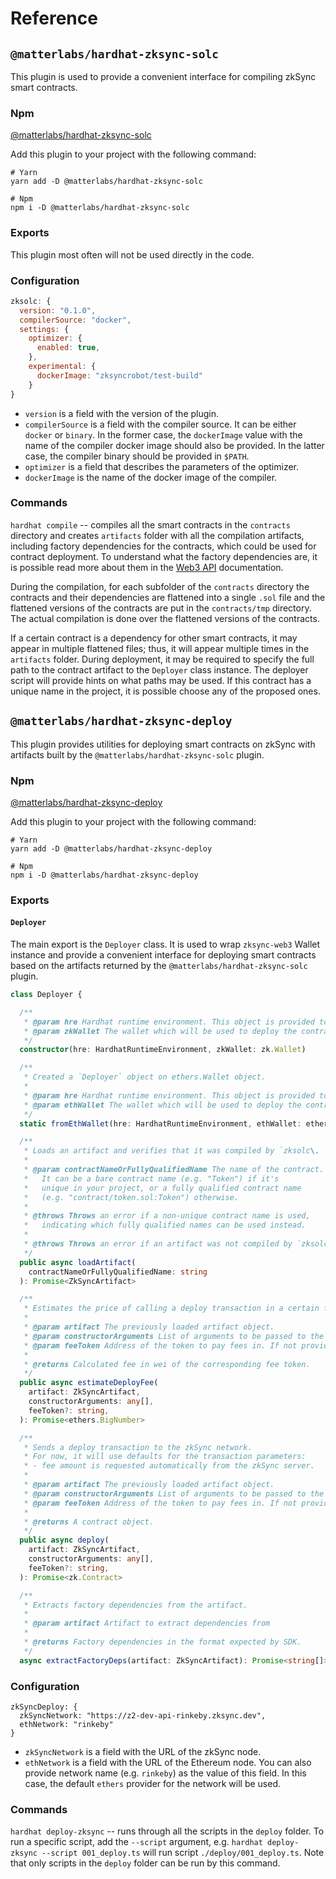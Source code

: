 # Reference

## `@matterlabs/hardhat-zksync-solc`

This plugin is used to provide a convenient interface for compiling zkSync smart contracts.

### Npm

[@matterlabs/hardhat-zksync-solc](https://www.npmjs.com/package/@matterlabs/hardhat-zksync-solc)

Add this plugin to your project with the following command:

```
# Yarn
yarn add -D @matterlabs/hardhat-zksync-solc

# Npm
npm i -D @matterlabs/hardhat-zksync-solc
```

### Exports

This plugin most often will not be used directly in the code.

### Configuration

```js
zksolc: {
  version: "0.1.0",
  compilerSource: "docker",
  settings: {
    optimizer: {
      enabled: true,
    },
    experimental: {
      dockerImage: "zksyncrobot/test-build"
    }
}
```

- `version` is a field with the version of the plugin.
- `compilerSource` is a field with the compiler source. It can be either `docker` or `binary`. In the former case, the `dockerImage` value with the name of the compiler docker image should also be provided. In the latter case, the compiler binary should be provided in `$PATH`.
- `optimizer` is a field that describes the parameters of the optimizer.
- `dockerImage` is the name of the docker image of the compiler.

### Commands

`hardhat compile` -- compiles all the smart contracts in the `contracts` directory and creates `artifacts` folder with all the compilation artifacts, including factory dependencies for the contracts, which could be used for contract deployment. To understand what the factory dependencies are, it is possible read more about them in the [Web3 API](../api.md) documentation.

During the compilation, for each subfolder of the `contracts` directory the contracts and their dependencies are flattened into a single `.sol` file and the flattened versions of the contracts are put in the `contracts/tmp` directory. The actual compilation is done over the flattened versions of the contracts.

If a certain contract is a dependency for other smart contracts, it may appear in multiple flattened files; thus, it will appear multiple times in the `artifacts` folder. During deployment, it may be required to specify the full path to the contract artifact to the `Deployer` class instance. The deployer script will provide hints on what paths may be used. If this contract has a unique name in the project, it is possible choose any of the proposed ones.

## `@matterlabs/hardhat-zksync-deploy`

This plugin provides utilities for deploying smart contracts on zkSync with artifacts built by the `@matterlabs/hardhat-zksync-solc` plugin.

### Npm

[@matterlabs/hardhat-zksync-deploy](https://www.npmjs.com/package/@matterlabs/hardhat-zksync-deploy)

Add this plugin to your project with the following command:

```
# Yarn
yarn add -D @matterlabs/hardhat-zksync-deploy

# Npm
npm i -D @matterlabs/hardhat-zksync-deploy
```

### Exports

#### `Deployer`

The main export is the `Deployer` class. It is used to wrap `zksync-web3` Wallet instance and provide a convenient interface for deploying smart contracts based on the artifacts returned by the `@matterlabs/hardhat-zksync-solc` plugin.

```typescript
class Deployer {

  /**
   * @param hre Hardhat runtime environment. This object is provided to scripts by hardhat itself.
   * @param zkWallet The wallet which will be used to deploy the contracts.
   */
  constructor(hre: HardhatRuntimeEnvironment, zkWallet: zk.Wallet)

  /**
   * Created a `Deployer` object on ethers.Wallet object.
   *
   * @param hre Hardhat runtime environment. This object is provided to scripts by hardhat itself.
   * @param ethWallet The wallet which will be used to deploy the contracts.
   */
  static fromEthWallet(hre: HardhatRuntimeEnvironment, ethWallet: ethers.Wallet)

  /**
   * Loads an artifact and verifies that it was compiled by `zksolc\.
   *
   * @param contractNameOrFullyQualifiedName The name of the contract.
   *   It can be a bare contract name (e.g. "Token") if it's
   *   unique in your project, or a fully qualified contract name
   *   (e.g. "contract/token.sol:Token") otherwise.
   *
   * @throws Throws an error if a non-unique contract name is used,
   *   indicating which fully qualified names can be used instead.
   *
   * @throws Throws an error if an artifact was not compiled by `zksolc`.
   */
  public async loadArtifact(
    contractNameOrFullyQualifiedName: string
  ): Promise<ZkSyncArtifact>

  /**
   * Estimates the price of calling a deploy transaction in a certain fee token.
   *
   * @param artifact The previously loaded artifact object.
   * @param constructorArguments List of arguments to be passed to the contract constructor.
   * @param feeToken Address of the token to pay fees in. If not provided, defaults to ETH.
   *
   * @returns Calculated fee in wei of the corresponding fee token.
   */
  public async estimateDeployFee(
    artifact: ZkSyncArtifact,
    constructorArguments: any[],
    feeToken?: string,
  ): Promise<ethers.BigNumber>

  /**
   * Sends a deploy transaction to the zkSync network.
   * For now, it will use defaults for the transaction parameters:
   * - fee amount is requested automatically from the zkSync server.
   *
   * @param artifact The previously loaded artifact object.
   * @param constructorArguments List of arguments to be passed to the contract constructor.
   * @param feeToken Address of the token to pay fees in. If not provided, defaults to ETH.
   *
   * @returns A contract object.
   */
  public async deploy(
    artifact: ZkSyncArtifact,
    constructorArguments: any[],
    feeToken?: string,
  ): Promise<zk.Contract>

  /**
   * Extracts factory dependencies from the artifact.
   *
   * @param artifact Artifact to extract dependencies from
   *
   * @returns Factory dependencies in the format expected by SDK.
   */
  async extractFactoryDeps(artifact: ZkSyncArtifact): Promise<string[]>
```

### Configuration

```
zkSyncDeploy: {
  zkSyncNetwork: "https://z2-dev-api-rinkeby.zksync.dev",
  ethNetwork: "rinkeby"
}
```

- `zkSyncNetwork` is a field with the URL of the zkSync node.
- `ethNetwork` is a field with the URL of the Ethereum node. You can also provide network name (e.g. `rinkeby`) as the value of this field. In this case, the default `ethers` provider for the network will be used.

### Commands

`hardhat deploy-zksync` -- runs through all the scripts in the `deploy` folder. To run a specific script, add the `--script` argument, e.g. `hardhat deploy-zksync --script 001_deploy.ts` will run script `./deploy/001_deploy.ts`. Note that only scripts in the `deploy` folder can be run by this command.

